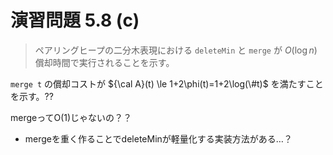 # 演習問題 5.8 (c)

> ペアリングヒープの二分木表現における `deleteMin` と `merge` が $O(\log n)$ 償却時間で実行されることを示す。

`merge t` の償却コストが ${\cal A}(t) \le 1+2\phi(t)=1+2\log(\#t)$ を満たすことを示す。??

mergeってO(1)じゃないの？？

- mergeを重く作ることでdeleteMinが軽量化する実装方法がある…？